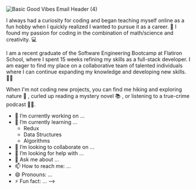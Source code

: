 
![Basic Good Vibes Email Header (4)](https://user-images.githubusercontent.com/86327800/146098392-b6f12234-cc4a-4761-b2f4-31a9cae65b4d.png)



I always had a curiosity for coding and began teaching myself online as a fun hobby when I quickly realized I wanted to pursue it as a career. 🧐 I found my passion for coding in the combination of math/science and creativity. 💻

I am a recent graduate of the Software Engineering Bootcamp at Flatiron School, where I spent 15 weeks refining my skills as a full-stack developer. I am eager to find my place on a collaborative team of talented individuals where I can continue expanding my knowledge and developing new skills. 👩‍💻 

When I'm not coding new projects, you can find me hiking and exploring nature 🥾 , curled up reading a mystery novel 📚 , or listening to a true-crime podcast 🕵️‍♀️.

- 🔭 I’m currently working on ...
- 🌱 I’m currently learning ...
    - Redux
    - Data Structures
    - Algorithms
- 👯 I’m looking to collaborate on ...
- 🤔 I’m looking for help with ...
- 💬 Ask me about ...
- 📫 How to reach me: ...
- 😄 Pronouns: ...
- ⚡ Fun fact: ...
-->
